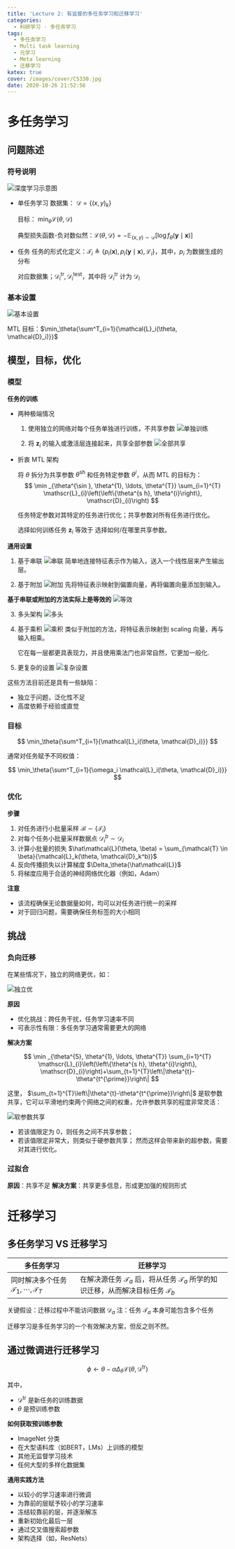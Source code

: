 ```yaml
---
title: 'Lecture 2: 有监督的多任务学习和迁移学习'
categories: 
  - 科研学习 - 多任务学习
tags:
  - 多任务学习
  - Multi task learning
  - 元学习
  - Meta learning
  - 迁移学习
katex: true
cover: /images/cover/CS330.jpg
date: 2020-10-26 21:52:56
---
```



# 多任务学习

## 问题陈述

### 符号说明

![深度学习示意图](/images/Lecture-2-有监督的多任务学习和迁移学习/2020-10-23-16-41-50.png)

- 单任务学习
    数据集： $\mathcal{D} = \left\{(x, y)_k \right\}$

    目标： $\min_{\theta} \mathcal{L}(\theta, \mathcal{D})$

    典型损失函数-负对数似然：$\mathscr{L}(\theta, \mathscr{D})=-\mathbb{E}_{(x, y) \sim \mathscr{D}}\left[\log f_{\theta}(\mathbf{y} \mid \mathbf{x})\right]$

- 任务
    任务的形式化定义：$\mathscr{T}_{i} \triangleq\left\{p_{i}(\mathbf{x}), p_{i}(\mathbf{y} \mid \mathbf{x}), \mathscr{L}_{i}\right\}$，其中，$p_i$ 为数据生成的分布

    对应数据集；$\mathcal{D}^{\text{tr}}_i, \mathcal{D}^{\text{test}}_i$，其中将 $\mathcal{D}^{\text{tr}}_i$ 计为 $\mathcal{D}_i$

### 基本设置

![基本设置](/images/Lecture-2-有监督的多任务学习和迁移学习/2020-10-23-16-51-58.png)

MTL 目标：$\min_\theta{\sum^T_{i=1}{\mathcal{L}_i(\theta, \mathcal{D}_i)}}$

## 模型，目标，优化

### 模型

**任务的训练**

- 两种极端情况
    1. 使用独立的网络对每个任务单独进行训练，不共享参数
        ![单独训练](/images/Lecture-2-有监督的多任务学习和迁移学习/2020-10-23-17-08-56.png)

    2. 将 $\mathbf{z}_i$ 的输入或激活层连接起来，共享全部参数
        ![全部共享](/images/Lecture-2-有监督的多任务学习和迁移学习/2020-10-23-17-10-40.png)
  
- 折衷 MTL 架构

    将 $\theta$ 拆分为共享参数 $\theta^{\text{sh}}$ 和任务特定参数 $\theta^{i}$，从而 MTL 的目标为：
    $$
    \min _{\theta^{\sin }, \theta^{1}, \ldots, \theta^{T}} \sum_{i=1}^{T} \mathscr{L}_{i}\left(\left\{\theta^{s h}, \theta^{i}\right\}, \mathscr{D}_{i}\right)
    $$

    任务特定参数对其特定的任务进行优化；共享参数对所有任务进行优化。

    选择如何训练任务 $\mathbf{z}_i$ 等效于 选择如何/在哪里共享参数。

**通用设置**

1. 基于串联
    ![串联](/images/Lecture-2-有监督的多任务学习和迁移学习/2020-10-23-17-28-30.png)
    简单地连接特征表示作为输入，送入一个线性层来产生输出层。

2. 基于附加
    ![附加](/images/Lecture-2-有监督的多任务学习和迁移学习/2020-10-23-17-23-46.png)
    先将特征表示映射到偏置向量，再将偏置向量添加到输入。

**基于串联或附加的方法实际上是等效的**
![等效](/images/Lecture-2-有监督的多任务学习和迁移学习/2020-10-23-17-32-19.png)

3. 多头架构
    ![多头](/images/Lecture-2-有监督的多任务学习和迁移学习/2020-10-23-17-33-24.png)

4. 基于乘积
    ![乘积](/images/Lecture-2-有监督的多任务学习和迁移学习/2020-10-23-17-34-06.png)
    类似于附加的方法，将特征表示映射到 scaling 向量，再与输入相乘。

    它在每一层都更具表现力，并且使用乘法门也非常自然，它更加一般化.

5. 更复杂的设置
    ![复杂设置](/images/Lecture-2-有监督的多任务学习和迁移学习/2020-10-23-17-47-36.png)

这些方法目前还是具有一些缺陷：

- 独立于问题，泛化性不足
- 高度依赖于经验或直觉

### 目标

$$
\min_\theta{\sum^T_{i=1}{\mathcal{L}_i(\theta, \mathcal{D}_i)}}
$$

通常对任务赋予不同权值：

$$
\min_\theta{\sum^T_{i=1}{\omega_i \mathcal{L}_i(\theta, \mathcal{D}_i)}}
$$

### 优化

**步骤**
1. 对任务进行小批量采样 $\mathcal{B} \sim \{\mathcal{T}_i\}$
2. 对每个任务小批量采样数据点 $\mathcal{D}^b_i \sim \mathcal{D}_i$
3. 计算小批量的损失 $\hat\mathcal{L}(\theta, \beta) = \sum_{\mathcal{T} \in \beta}{\mathcal{L}_k(\theta, \mathcal{D}_k^b)}$
4. 反向传播损失以计算梯度 $\Delta_\theta{\hat\mathcal{L}}$
5. 将梯度应用于合适的神经网络优化器（例如，Adam）

**注意**
- 该流程确保无论数据量如何，均可以对任务进行统一的采样
- 对于回归问题，需要确保任务标签的大小相同

## 挑战

### 负向迁移

在某些情况下，独立的网络更优，如：

![独立优](/images/Lecture-2-有监督的多任务学习和迁移学习/2020-10-26-17-52-46.png)

**原因**
- 优化挑战：跨任务干扰，任务学习速率不同
- 可表示性有限：多任务学习通常需要更大的网络

**解决方案**

$$
\min _{\theta^{5}, \theta^{1}, \ldots, \theta^{T}} \sum_{i=1}^{T} \mathscr{L}_{i}\left(\left\{\theta^{s h}, \theta^{i}\right\}, \mathscr{D}_{i}\right)+\sum_{t=1}^{T}\left\|\theta^{t}-\theta^{t^{\prime}}\right\|
$$

这里， $\sum_{t=1}^{T}\left\|\theta^{t}-\theta^{t^{\prime}}\right\|$ 是软参数共享，它可以平滑地约束两个网络之间的权重，允许参数共享的程度非常灵活：

![软参数共享](/images/Lecture-2-有监督的多任务学习和迁移学习/2020-10-26-18-07-16.png)

- 若该值限定为 $0$，则任务之间不共享参数；
- 若该值限定非常大，则类似于硬参数共享；
然而这样会带来新的超参数，需要对其进行优化。

### 过拟合

**原因**：共享不足
**解决方案**：共享更多信息，形成更加强的规则形式

# 迁移学习

## 多任务学习 VS 迁移学习

|多任务学习|迁移学习|
|---|---|
|同时解决多个任务 $\mathcal{T}_1, \cdots, \mathcal{T}_T$|在解决源任务 $\mathcal{T}_a$ 后，将从任务 $\mathcal{T}_a$ 所学的知识迁移，从而解决目标任务 $\mathcal{T}_b$|

关键假设：迁移过程中不能访问数据 $\mathcal{D}_a$
注：任务 $\mathcal{T}_a$ 本身可能包含多个任务

迁移学习是多任务学习的一个有效解决方案，但反之则不然。

## 通过微调进行迁移学习

$$
\phi \leftarrow \theta - \alpha \Delta_\theta{\mathcal{L}(\theta, \mathcal{D}^\text{tr})}
$$

其中，
- $\mathcal{D}^\text{tr}$ 是新任务的训练数据
- $\theta$ 是预训练参数

**如何获取预训练参数**

- ImageNet 分类
- 在大型语料库（如BERT，LMs）上训练的模型
- 其他无监督学习技术
- 任何大型的多样化数据集

**通用实践方法**
- 以较小的学习速率进行微调
- 为靠前的层赋予较小的学习速率
- 冻结较靠前的层，并逐渐解冻
- 重新初始化最后一层
- 通过交叉值搜索超参数
- 架构选择（如，ResNets）